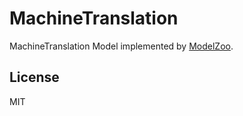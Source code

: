 # MachineTranslation

MachineTranslation Model implemented by [ModelZoo](https://github.com/ModelZoo/ModelZoo).


## License

MIT